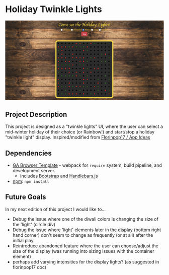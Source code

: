 
# Holiday Twinkle Lights

![](public/screenshot.png)

## Project Description
This project is designed as a "twinkle lights" UI, where the user can select a mid-winter holiday of their choice (or Rainbow!) and start/stop a holiday "twinkle light" display.
Inspired/modified from [Florinpop17 / App Ideas](https://github.com/florinpop17/app-ideas/blob/master/Projects/1-Beginner/Christmas-Lights-App.md)

## Dependencies
* [GA Browser Template](https://git.generalassemb.ly/ga-wdi-boston/browser-template) - webpack for `require` system, build pipeline, and development server.
  - includes [Bootstrap](https://getbootstrap.com/docs/4.5/getting-started/introduction/) and [Handlebars.js](https://handlebarsjs.com/guide/)
* [npm](https://www.npmjs.com/): `npm install`

## Future Goals
In my next edition of this project I would like to...
* Debug the issue where one of the diwali colors is changing the size of the 'light' (circle div)
* Debug the issue where 'light' elements later in the display (bottom right hand corner) don't seem to change as frequently (or at all) after the initial play.
* Reintroduce abandoned feature where the user can choose/adjust the size of the display (was running into sizing issues with the container element)
* perhaps add varying intensities for the display lights? (as suggested in florinpop17 doc)
